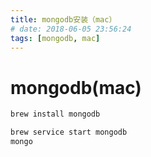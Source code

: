 ```yaml
---
title: mongodb安装（mac）
# date: 2018-06-05 23:56:24
tags: [mongodb, mac]
---
```


# mongodb(mac)

```bash
brew install mongodb

brew service start mongodb
mongo
```